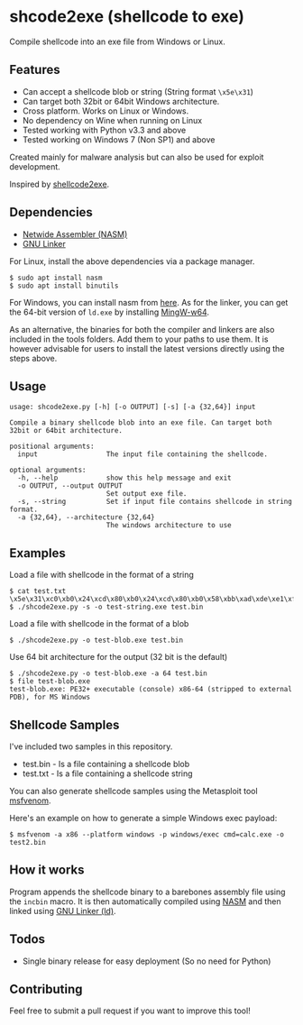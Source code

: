 # shcode2exe (shellcode to exe)
Compile shellcode into an exe file from Windows or Linux. 

## Features
  * Can accept a shellcode blob or string (String format `\x5e\x31`)
  * Can target both 32bit or 64bit Windows architecture. 
  * Cross platform. Works on Linux or Windows.
  * No dependency on Wine when running on Linux
  * Tested working with Python v3.3 and above
  * Tested working on Windows 7 (Non SP1) and above
  
Created mainly for malware analysis but can also be used for exploit development. 

Inspired by [shellcode2exe](https://github.com/repnz/shellcode2exe).

## Dependencies
  * [Netwide Assembler (NASM)](https://www.nasm.us/)
  * [GNU Linker](https://linux.die.net/man/1/ld)
  
For Linux, install the above dependencies via a package manager. 

```
$ sudo apt install nasm
$ sudo apt install binutils
```

For Windows, you can install nasm from [here](https://www.nasm.us/). As for the linker, you can get the 64-bit version of `ld.exe` by installing [MingW-w64](http://mingw-w64.org/doku.php). 

As an alternative, the binaries for both the compiler and linkers are also included in the tools folders. Add them to your paths to use them. It is however advisable for users to install the latest versions directly using the steps above.

## Usage
```
usage: shcode2exe.py [-h] [-o OUTPUT] [-s] [-a {32,64}] input

Compile a binary shellcode blob into an exe file. Can target both 32bit or 64bit architecture.

positional arguments:
  input                 The input file containing the shellcode.

optional arguments:
  -h, --help            show this help message and exit
  -o OUTPUT, --output OUTPUT
                        Set output exe file.
  -s, --string          Set if input file contains shellcode in string format.
  -a {32,64}, --architecture {32,64}
                        The windows architecture to use
```

## Examples
Load a file with shellcode in the format of a string

```console
$ cat test.txt
\x5e\x31\xc0\xb0\x24\xcd\x80\xb0\x24\xcd\x80\xb0\x58\xbb\xad\xde\xe1\xfe\xb9\x69\x19\x12\x28\xba\x67\x45\x23\x01\xcd\x80
$ ./shcode2exe.py -s -o test-string.exe test.bin
```

Load a file with shellcode in the format of a blob

```console
$ ./shcode2exe.py -o test-blob.exe test.bin
```

Use 64 bit architecture for the output (32 bit is the default)

```console
$ ./shcode2exe.py -o test-blob.exe -a 64 test.bin
$ file test-blob.exe
test-blob.exe: PE32+ executable (console) x86-64 (stripped to external PDB), for MS Windows
```

## Shellcode Samples
I've included two samples in this repository. 

  * test.bin - Is a file containing a shellcode blob
  * test.txt - Is a file containing a shellcode string

You can also generate shellcode samples using the Metasploit tool [msfvenom](https://github.com/rapid7/metasploit-framework/wiki/How-to-use-msfvenom).

Here's an example on how to generate a simple Windows exec payload:

```console
$ msfvenom -a x86 --platform windows -p windows/exec cmd=calc.exe -o test2.bin
```

## How it works
Program appends the shellcode binary to a barebones assembly file using the `incbin` macro. It is then automatically compiled using [NASM](https://www.nasm.us/) and then linked using [GNU Linker (ld)](https://linux.die.net/man/1/ld).

## Todos
  * Single binary release for easy deployment (So no need for Python)

## Contributing
Feel free to submit a pull request if you want to improve this tool!

